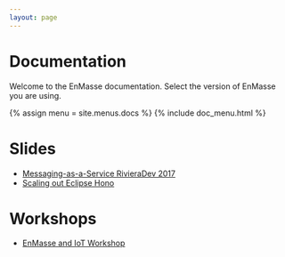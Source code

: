 ```yaml
---
layout: page
---
```

# Documentation

Welcome to the EnMasse documentation. Select the version of EnMasse you are using.

{% assign menu = site.menus.docs %}
{% include doc_menu.html %}

# Slides

* [Messaging-as-a-Service RivieraDev 2017](https://www.slideshare.net/UlfLilleengen/rivieradev-75928765)
* [Scaling out Eclipse Hono](https://www.slideshare.net/dejanb/scaling-out-eclipse-hono)

# Workshops

* [EnMasse and IoT Workshop](https://github.com/EnMasseProject/enmasse-workshop/)

